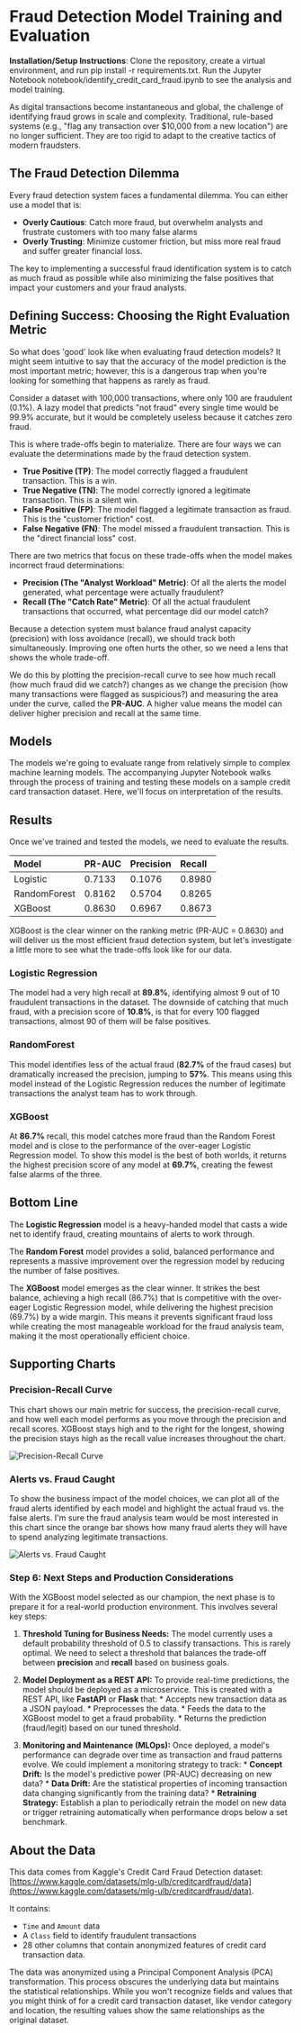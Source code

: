 # Fraud Detection Model Training and Evaluation

**Installation/Setup Instructions**: Clone the repository, create a virtual environment, and run pip install -r requirements.txt. Run the Jupyter Notebook notebook/identify_credit_card_fraud.ipynb to see the analysis and model training.

As digital transactions become instantaneous and global, the challenge of identifying fraud grows in scale and complexity. Traditional, rule-based systems (e.g., "flag any transaction over $10,000 from a new location") are no longer sufficient. They are too rigid to adapt to the creative tactics of modern fraudsters.

## The Fraud Detection Dilemma

Every fraud detection system faces a fundamental dilemma. You can either use a model that is:

-   **Overly Cautious**: Catch more fraud, but overwhelm analysts and frustrate customers with too many false alarms 
-   **Overly Trusting**: Minimize customer friction, but miss more real fraud and suffer greater financial loss.

The key to implementing a successful fraud identification system is to catch as much fraud as possible while also minimizing the false positives that impact your customers and your fraud analysts.

## Defining Success: Choosing the Right Evaluation Metric

So what does 'good' look like when evaluating fraud detection models? It might seem intuitive to say that the accuracy of the model prediction is the most important metric; however, this is a dangerous trap when you're looking for something that happens as rarely as fraud.

Consider a dataset with 100,000 transactions, where only 100 are fraudulent (0.1%). A lazy model that predicts "not fraud" every single time would be 99.9% accurate, but it would be completely useless because it catches zero fraud.

This is where trade-offs begin to materialize. There are four ways we can evaluate the determinations made by the fraud detection system.

-   **True Positive (TP)**: The model correctly flagged a fraudulent transaction. This is a win.
-   **True Negative (TN)**: The model correctly ignored a legitimate transaction. This is a silent win.
-   **False Positive (FP)**: The model flagged a legitimate transaction as fraud. This is the "customer friction" cost.
-   **False Negative (FN)**: The model missed a fraudulent transaction. This is the "direct financial loss" cost.

There are two metrics that focus on these trade-offs when the model makes incorrect fraud determinations:

-   **Precision (The "Analyst Workload" Metric)**: Of all the alerts the model generated, what percentage were actually fraudulent?
-   **Recall (The "Catch Rate" Metric)**: Of all the actual fraudulent transactions that occurred, what percentage did our model catch?

Because a detection system must balance fraud analyst capacity (precision) with loss avoidance (recall), we should track both simultaneously. Improving one often hurts the other, so we need a lens that shows the whole trade-off.

We do this by plotting the precision-recall curve to see how much recall (how much fraud did we catch?) changes as we change the precision (how many transactions were flagged as suspicious?) and measuring the area under the curve, called the **PR-AUC**. A higher value means the model can deliver higher precision and recall at the same time.

## Models

The models we're going to evaluate range from relatively simple to complex machine learning models. The accompanying Jupyter Notebook walks through the process of training and testing these models on a sample credit card transaction dataset. Here, we'll focus on interpretation of the results.

## Results

Once we've trained and tested the models, we need to evaluate the results.

| Model | PR-AUC | Precision | Recall |
| :--- | :--- | :--- | :--- |
| Logistic | 0.7133 | 0.1076 | 0.8980 |
| RandomForest | 0.8162 | 0.5704 | 0.8265 |
| XGBoost | 0.8630 | 0.6967 | 0.8673 |

XGBoost is the clear winner on the ranking metric (PR-AUC = 0.8630) and will deliver us the most efficient fraud detection system, but let's investigate a little more to see what the trade-offs look like for our data.

### Logistic Regression
The model had a very high recall at **89.8%**, identifying almost 9 out of 10 fraudulent transactions in the dataset. The downside of catching that much fraud, with a precision score of **10.8%**, is that for every 100 flagged transactions, almost 90 of them will be false positives.

### RandomForest
This model identifies less of the actual fraud (**82.7%** of the fraud cases) but dramatically increased the precision, jumping to **57%**. This means using this model instead of the Logistic Regression reduces the number of legitimate transactions the analyst team has to work through.

### XGBoost
At **86.7%** recall, this model catches more fraud than the Random Forest model and is close to the performance of the over-eager Logistic Regression model. To show this model is the best of both worlds, it returns the highest precision score of any model at **69.7%**, creating the fewest false alarms of the three.

## Bottom Line

The **Logistic Regression** model is a heavy-handed model that casts a wide net to identify fraud, creating mountains of alerts to work through. 

The **Random Forest** model provides a solid, balanced performance and represents a massive improvement over the regression model by reducing the number of false positives. 

The **XGBoost** model emerges as the clear winner. It strikes the best balance, achieving a high recall (86.7%) that is competitive with the over-eager Logistic Regression model, while delivering the highest precision (69.7%) by a wide margin. This means it prevents significant fraud loss while creating the most manageable workload for the fraud analysis team, making it the most operationally efficient choice.

## Supporting Charts

### Precision-Recall Curve
This chart shows our main metric for success, the precision-recall curve, and how well each model performs as you move through the precision and recall scores. XGBoost stays high and to the right for the longest, showing the precision stays high as the recall value increases throughout the chart.

![Precision-Recall Curve](plots/PRcurve.png)


### Alerts vs. Fraud Caught
To show the business impact of the model choices, we can plot all of the fraud alerts identified by each model and highlight the actual fraud vs. the false alerts. I'm sure the fraud analysis team would be most interested in this chart since the orange bar shows how many fraud alerts they will have to spend analyzing legitimate transactions.  

![Alerts vs. Fraud Caught](plots/alertsvscaught.png)


### Step 6: Next Steps and Production Considerations

With the XGBoost model selected as our champion, the next phase is to prepare it for a real-world production environment. This involves several key steps:

1.  **Threshold Tuning for Business Needs:**
    The model currently uses a default probability threshold of 0.5 to classify transactions. This is rarely optimal. We need to select a threshold that balances the trade-off between **precision** and **recall** based on business goals.

2.  **Model Deployment as a REST API:**
    To provide real-time predictions, the model should be deployed as a microservice. This is created with a REST API, like **FastAPI** or **Flask** that:
        *   Accepts new transaction data as a JSON payload.
        *   Preprocesses the data.
        *   Feeds the data to the XGBoost model to get a fraud probability.
        *   Returns the prediction (fraud/legit) based on our tuned threshold.

3.  **Monitoring and Maintenance (MLOps):**
    Once deployed, a model's performance can degrade over time as transaction and fraud patterns evolve. We could implement a monitoring strategy to track:
        *   **Concept Drift:** Is the model's predictive power (PR-AUC) decreasing on new data?
        *   **Data Drift:** Are the statistical properties of incoming transaction data changing significantly from the training data?
        *   **Retraining Strategy:** Establish a plan to periodically retrain the model on new data or trigger retraining automatically when performance drops below a set benchmark.


## About the Data

This data comes from Kaggle's Credit Card Fraud Detection dataset: [https://www.kaggle.com/datasets/mlg-ulb/creditcardfraud/data](https://www.kaggle.com/datasets/mlg-ulb/creditcardfraud/data).

It contains:
-   `Time` and `Amount` data
-   A `Class` field to identify fraudulent transactions
-   28 other columns that contain anonymized features of credit card transaction data.

The data was anonymized using a Principal Component Analysis (PCA) transformation. This process obscures the underlying data but maintains the statistical relationships. While you won't recognize fields and values that you might think of for a credit card transaction dataset, like vendor category and location, the resulting values show the same relationships as the original dataset.





